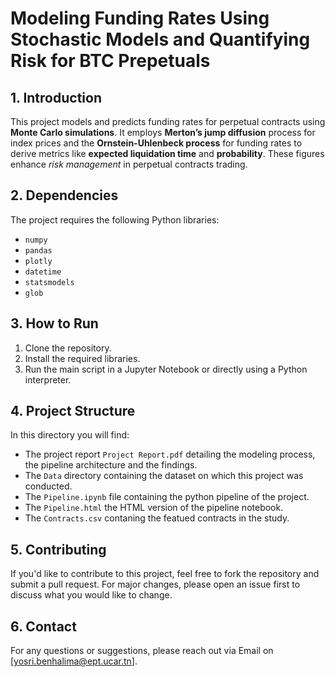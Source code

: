 # Modeling Funding Rates Using Stochastic Models and Quantifying Risk for BTC Prepetuals 

## 1. Introduction
This project models and predicts funding rates for perpetual contracts using **Monte Carlo simulations**. It employs **Merton’s jump diffusion** process for index prices and the **Ornstein-Uhlenbeck process** for funding rates to derive metrics like **expected liquidation time** and **probability**. These figures enhance *risk management* in perpetual contracts trading.

## 2. Dependencies

The project requires the following Python libraries:
- `numpy`
- `pandas`
- `plotly`
- `datetime`
- `statsmodels`
- `glob`

## 3. How to Run

1. Clone the repository.
2. Install the required libraries.
3. Run the main script in a Jupyter Notebook or directly using a Python interpreter.

## 4. Project Structure
In this directory you will find:
- The project report `Project Report.pdf` detailing the modeling process, the pipeline architecture and the findings.
- The `Data` directory containing the dataset on which this project was conducted.
- The `Pipeline.ipynb` file containing the python pipeline of the project.
- The `Pipeline.html` the HTML version of the pipeline notebook.
- The `Contracts.csv` contaning the featued contracts in the study.

## 5. Contributing

If you'd like to contribute to this project, feel free to fork the repository and submit a pull request. For major changes, please open an issue first to discuss what you would like to change.

## 6. Contact

For any questions or suggestions, please reach out via Email on [yosri.benhalima@ept.ucar.tn].
